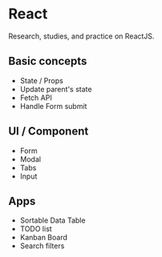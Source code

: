 # React

Research, studies, and practice on ReactJS.

## Basic concepts

- State / Props
- Update parent's state
- Fetch API
- Handle Form submit

## UI / Component

- Form
- Modal
- Tabs
- Input

## Apps

- Sortable Data Table
- TODO list
- Kanban Board
- Search filters
